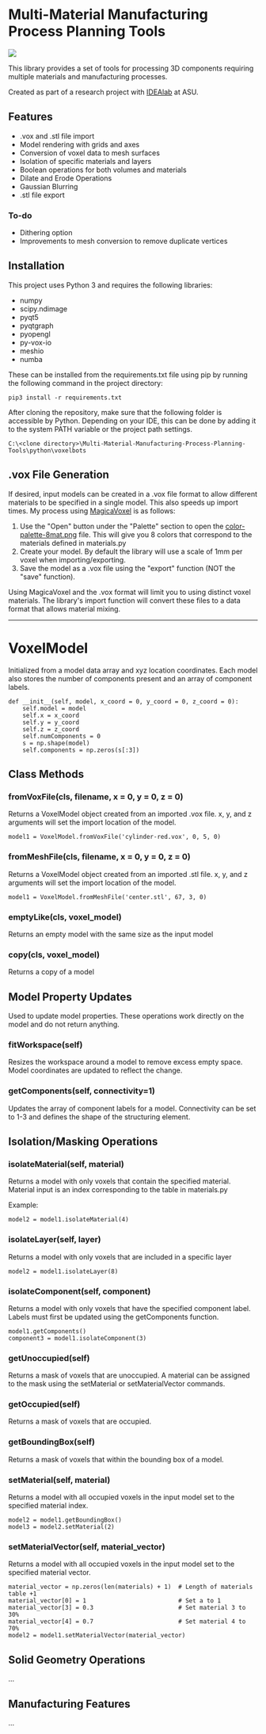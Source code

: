# Multi-Material Manufacturing Process Planning Tools

<img src="https://github.com/Team-Automata/Multi-Material-Manufacturing-Process-Planning-Tools/blob/master/main.png?raw=true">

This library provides a set of tools for processing 3D components requiring multiple materials and manufacturing processes.

Created as part of a research project with [IDEAlab](http://idealab.asu.edu) at ASU.

## Features
- .vox and .stl file import
- Model rendering with grids and axes
- Conversion of voxel data to mesh surfaces
- Isolation of specific materials and layers
- Boolean operations for both volumes and materials
- Dilate and Erode Operations
- Gaussian Blurring
- .stl file export

### To-do
- Dithering option
- Improvements to mesh conversion to remove duplicate vertices

## Installation

This project uses Python 3 and requires the following libraries:

- numpy
- scipy.ndimage
- pyqt5
- pyqtgraph
- pyopengl
- py-vox-io
- meshio
- numba

These can be installed from the requirements.txt file using pip by running the following command in the project directory:

    pip3 install -r requirements.txt

After cloning the repository, make sure that the following folder is accessible by Python. Depending on your IDE, this can be done by adding it to the system PATH variable or the project path settings.

	C:\<clone directory>\Multi-Material-Manufacturing-Process-Planning-Tools\python\voxelbots

## .vox File Generation
If desired, input models can be created in a .vox file format to allow different materials to be specified in a single model.  This also speeds up import times. My process using [MagicaVoxel](https://ephtracy.github.io) is as follows:

1. Use the "Open" button under the "Palette" section to open the [color-palette-8mat.png](https://github.com/Team-Automata/Multi-Material-Manufacturing-Process-Planning-Tools/raw/master/color-palette-8mat.png) file. This will give you 8 colors that correspond to the materials defined in materials.py
2. Create your model. By default the library will use a scale of 1mm per voxel when importing/exporting.
3. Save the model as a .vox file using the "export" function  (NOT the "save" function).

Using MagicaVoxel and the .vox format will limit you to using distinct voxel materials. The library's import function will convert these files to a data format that allows material mixing.

----------

# VoxelModel

Initialized from a model data array and xyz location coordinates. Each model also stores the number of components present and an array of component labels.

    def __init__(self, model, x_coord = 0, y_coord = 0, z_coord = 0):
        self.model = model
        self.x = x_coord
        self.y = y_coord
        self.z = z_coord
        self.numComponents = 0
        s = np.shape(model)
        self.components = np.zeros(s[:3])

## Class Methods

### fromVoxFile(cls, filename, x = 0, y = 0, z = 0)

Returns a VoxelModel object created from an imported .vox file. x, y, and z arguments will set the import location of the model.

	model1 = VoxelModel.fromVoxFile('cylinder-red.vox', 0, 5, 0)

### fromMeshFile(cls, filename, x = 0, y = 0, z = 0)

Returns a VoxelModel object created from an imported .stl file. x, y, and z arguments will set the import location of the model.

	model1 = VoxelModel.fromMeshFile('center.stl', 67, 3, 0)

### emptyLike(cls, voxel_model)

Returns an empty model with the same size as the input model

### copy(cls, voxel_model)

Returns a copy of a model

## Model Property Updates

Used to update model properties. These operations work directly on the model and do not return anything.

### fitWorkspace(self)

Resizes the workspace around a model to remove excess empty space.  Model coordinates are updated to reflect the change.

### getComponents(self, connectivity=1)

Updates the array of component labels for a model.  Connectivity can be set to 1-3 and defines the shape of the structuring element.

## Isolation/Masking Operations

### isolateMaterial(self, material)

Returns a model with only voxels that contain the specified material. Material input is an index corresponding to the table in materials.py

Example:

	model2 = model1.isolateMaterial(4)

### isolateLayer(self, layer)

Returns a model with only voxels that are included in a specific layer

	model2 = model1.isolateLayer(8)

### isolateComponent(self, component)

Returns a model with only voxels that have the specified component label. Labels must first be updated using the getComponents function.

	model1.getComponents()
    component3 = model1.isolateComponent(3)

### getUnoccupied(self)

Returns a mask of voxels that are unoccupied. A material can be assigned to the mask using the setMaterial or setMaterialVector commands.

### getOccupied(self)

Returns a mask of voxels that are occupied.

### getBoundingBox(self)

Returns a mask of voxels that within the bounding box of a model.

### setMaterial(self, material)

Returns a model with all occupied voxels in the input model set to the specified material index.

	model2 = model1.getBoundingBox()
	model3 = model2.setMaterial(2)

### setMaterialVector(self, material_vector)

Returns a model with all occupied voxels in the input model set to the specified material vector.

	material_vector = np.zeros(len(materials) + 1)	# Length of materials table +1
    material_vector[0] = 1							# Set a to 1
    material_vector[3] = 0.3						# Set material 3 to 30%
    material_vector[4] = 0.7						# Set material 4 to 70%
    model2 = model1.setMaterialVector(material_vector)

## Solid Geometry Operations

...

## Manufacturing Features

...